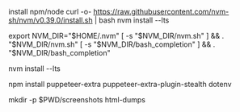 install npm/node
curl -o- https://raw.githubusercontent.com/nvm-sh/nvm/v0.39.0/install.sh | bash
nvm install --lts

export NVM_DIR="$HOME/.nvm"
[ -s "$NVM_DIR/nvm.sh" ] && \. "$NVM_DIR/nvm.sh"
[ -s "$NVM_DIR/bash_completion" ] && \. "$NVM_DIR/bash_completion"

nvm install --lts

npm install puppeteer-extra puppeteer-extra-plugin-stealth dotenv

mkdir -p $PWD/screenshots html-dumps
